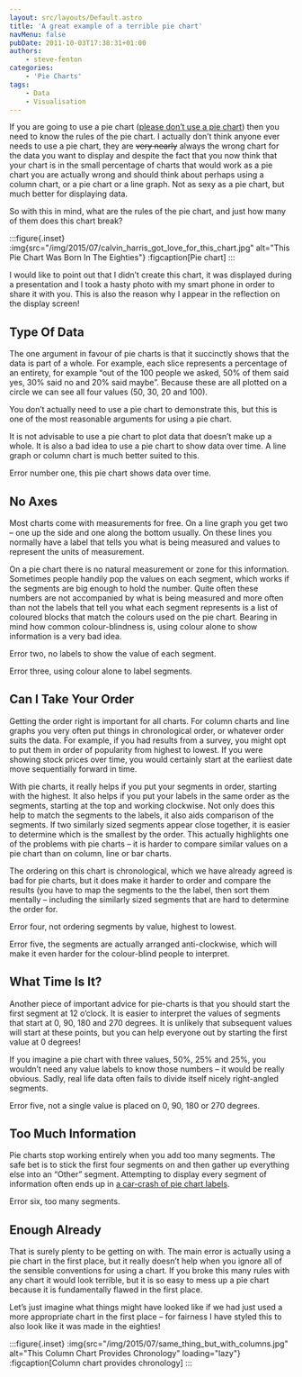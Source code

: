 ```yaml
---
layout: src/layouts/Default.astro
title: 'A great example of a terrible pie chart'
navMenu: false
pubDate: 2011-10-03T17:38:31+01:00
authors:
    - steve-fenton
categories:
    - 'Pie Charts'
tags:
    - Data
    - Visualisation
---
```


If you are going to use a pie chart ([please don’t use a pie chart](/blog/2009/04/pie-charts-are-bad/)) then you need to know the rules of the pie chart. I actually don’t think anyone ever needs to use a pie chart, they are <del>very nearly</del> always the wrong chart for the data you want to display and despite the fact that you now think that your chart is in the small percentage of charts that would work as a pie chart you are actually wrong and should think about perhaps using a column chart, or a pie chart or a line graph. Not as sexy as a pie chart, but much better for displaying data.

So with this in mind, what are the rules of the pie chart, and just how many of them does this chart break?

:::figure{.inset}
:img{src="/img/2015/07/calvin_harris_got_love_for_this_chart.jpg" alt="This Pie Chart Was Born In The Eighties"}
:figcaption[Pie chart]
:::

I would like to point out that I didn’t create this chart, it was displayed during a presentation and I took a hasty photo with my smart phone in order to share it with you. This is also the reason why I appear in the reflection on the display screen!

## Type Of Data

The one argument in favour of pie charts is that it succinctly shows that the data is part of a whole. For example, each slice represents a percentage of an entirety, for example “out of the 100 people we asked, 50% of them said yes, 30% said no and 20% said maybe”. Because these are all plotted on a circle we can see all four values (50, 30, 20 and 100).

You don’t actually need to use a pie chart to demonstrate this, but this is one of the most reasonable arguments for using a pie chart.

It is not advisable to use a pie chart to plot data that doesn’t make up a whole. It is also a bad idea to use a pie chart to show data over time. A line graph or column chart is much better suited to this.

Error number one, this pie chart shows data over time.

## No Axes

Most charts come with measurements for free. On a line graph you get two – one up the side and one along the bottom usually. On these lines you normally have a label that tells you what is being measured and values to represent the units of measurement.

On a pie chart there is no natural measurement or zone for this information. Sometimes people handily pop the values on each segment, which works if the segments are big enough to hold the number. Quite often these numbers are not accompanied by what is being measured and more often than not the labels that tell you what each segment represents is a list of coloured blocks that match the colours used on the pie chart. Bearing in mind how common colour-blindness is, using colour alone to show information is a very bad idea.

Error two, no labels to show the value of each segment.

Error three, using colour alone to label segments.

## Can I Take Your Order

Getting the order right is important for all charts. For column charts and line graphs you very often put things in chronological order, or whatever order suits the data. For example, if you had results from a survey, you might opt to put them in order of popularity from highest to lowest. If you were showing stock prices over time, you would certainly start at the earliest date move sequentially forward in time.

With pie charts, it really helps if you put your segments in order, starting with the highest. It also helps if you put your labels in the same order as the segments, starting at the top and working clockwise. Not only does this help to match the segments to the labels, it also aids comparison of the segments. If two similarly sized segments appear close together, it is easier to determine which is the smallest by the order. This actually highlights one of the problems with pie charts – it is harder to compare similar values on a pie chart than on column, line or bar charts.

The ordering on this chart is chronological, which we have already agreed is bad for pie charts, but it does make it harder to order and compare the results (you have to map the segments to the the label, then sort them mentally – including the similarly sized segments that are hard to determine the order for.

Error four, not ordering segments by value, highest to lowest.

Error five, the segments are actually arranged anti-clockwise, which will make it even harder for the colour-blind people to interpret.

## What Time Is It?

Another piece of important advice for pie-charts is that you should start the first segment at 12 o’clock. It is easier to interpret the values of segments that start at 0, 90, 180 and 270 degrees. It is unlikely that subsequent values will start at these points, but you can help everyone out by starting the first value at 0 degrees!

If you imagine a pie chart with three values, 50%, 25% and 25%, you wouldn’t need any value labels to know those numbers – it would be really obvious. Sadly, real life data often fails to divide itself nicely right-angled segments.

Error five, not a single value is placed on 0, 90, 180 or 270 degrees.

## Too Much Information

Pie charts stop working entirely when you add too many segments. The safe bet is to stick the first four segments on and then gather up everything else into an “Other” segment. Attempting to display every segment of information often ends up in [a car-crash of pie chart labels](/blog/2011/09/the-latest-shameful-pie-chart/).

Error six, too many segments.

## Enough Already

That is surely plenty to be getting on with. The main error is actually using a pie chart in the first place, but it really doesn’t help when you ignore all of the sensible conventions for using a chart. If you broke this many rules with any chart it would look terrible, but it is so easy to mess up a pie chart because it is fundamentally flawed in the first place.

Let’s just imagine what things might have looked like if we had just used a more appropriate chart in the first place – for fairness I have styled this to also look like it was made in the eighties!

:::figure{.inset}
:img{src="/img/2015/07/same_thing_but_with_columns.jpg" alt="This Column Chart Provides Chronology" loading="lazy"}
:figcaption[Column chart provides chronology]
:::